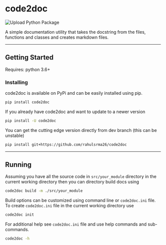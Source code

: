 # code2doc

![Upload Python Package](https://github.com/rahulsrma26/code2doc/workflows/Upload%20Python%20Package/badge.svg)

A simple documentation utility that takes the docstring from the files, functions and classes and creates markdown files.

---

## Getting Started

Requires: python 3.6+

### Installing

code2doc is available on PyPi and can be easily installed using pip.

```sh
pip install code2doc
```

If you already have code2doc and want to update to a newer version

```sh
pip install -U code2doc
```

You can get the cutting edge version directly from dev branch (this can be unstable)

```sh
pip install git+https://github.com/rahulsrma26/code2doc
```

---

## Running

Assuming you have all the source code in `src/your_module` directory in the current working directory then you can directory build docs using

```sh
code2doc build -m ./src/your_module
```

Build options can be customized using command line or `code2doc.ini` file. To create `code2doc.ini` file in the current working directory use

```sh
code2doc init
```

For additional help see `code2doc.ini` file and use help commands and sub-commands.

```sh
code2doc -h
```